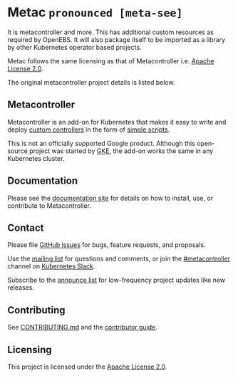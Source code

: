 # Metac `pronounced [meta-see]`
It is metacontroller and more. This has additional custom resources as required by OpenEBS. It will also package itself to be imported as a library by other Kubernetes operator based projects.

Metac follows the same licensing as that of Metacontroller i.e. [Apache License 2.0](LICENSE).

The original metacontroller project details is listed below.

## Metacontroller

Metacontroller is an add-on for Kubernetes
that makes it easy to write and deploy [custom controllers](https://kubernetes.io/docs/concepts/api-extension/custom-resources/#custom-controllers)
in the form of [simple scripts](https://metacontroller.app).

This is not an officially supported Google product.
Although this open-source project was started by [GKE](https://cloud.google.com/kubernetes-engine/),
the add-on works the same in any Kubernetes cluster.

## Documentation

Please see the [documentation site](https://metacontroller.app) for details
on how to install, use, or contribute to Metacontroller.

## Contact

Please file [GitHub issues](issues) for bugs, feature requests, and proposals.

Use the [mailing list](https://groups.google.com/forum/#!forum/metacontroller)
for questions and comments, or join the
[#metacontroller](https://kubernetes.slack.com/messages/metacontroller/) channel on
[Kubernetes Slack](http://slack.kubernetes.io).

Subscribe to the [announce list](https://groups.google.com/forum/#!forum/metacontroller-announce)
for low-frequency project updates like new releases.

## Contributing

See [CONTRIBUTING.md](CONTRIBUTING.md) and the
[contributor guide](https://metacontroller.app/contrib/).

## Licensing

This project is licensed under the [Apache License 2.0](LICENSE).
